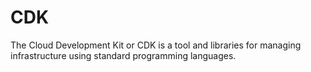 # CDK

The Cloud Development Kit or CDK is a tool and libraries for managing infrastructure using standard programming languages.
